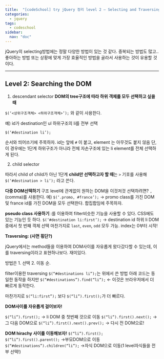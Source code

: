```yaml
---
title:  "[codeSchool] try jQuery 정리 level 2 — Selecting and Traversing"
categories: 
  - jquery
tags:
  - codeschool
sidebar:
  nav: "doc"
---
```


jQuery의 selecting방법에는 정말 다양한 방법이 있는 것 같다. 중복되는 방법도 많고.. 좋아하는 방법 또는 상황에 맞게 가장 효율적인 방법을 골라서 사용하는 것이 유용할 것이다.

***

## Level 2: Searching the DOM

1. descendant selector
**DOM의 tree구조에 따라 하위 객체를 모두 선택하고 싶을 때**

`$(‘<상위구조객체> <하위구조객체>’);` 와 같이 사용한다.

예) id가 destination인 ul 하위구조의 li를 전부 선택

`$(‘#destination li’);`

순서와 띄어쓰기에 주목하자. id는 앞에 `#` 이 붙고, element 는 아무것도 붙지 않음 
단, 이 경우에는 1단계 하위구조가 아니라 전체 자손구조에 있는 li element를 전체 선택하게 된다.

2. child selector

따라서 child of child가 아닌 1단계 **child만 선택하고자 할 때**는 
`>` 기호를 사용해 
`$(‘#destination > li’);` 라고 쓴다.

**다중 DOM선택하기**
구조 level에 관계없이 원하는 DOM을 이것저것 선택하려면? 
`,`(comma)를 사용한다. 
예) `$(‘.promo, #france’);` → promo class를 가진 DOM 및 france id를 가진 DOM을 모두 선택한다. 합집합임에 주목하자.

**pseudo class 사용하기**
:를 이용하여 filter비슷한 기능을 사용할 수 있다. CSS에도 있는 기능인 듯 하다. 
`$(‘#destination li:first’);` → destination id 하위 li DOM 중에서 첫 번째 객체 선택 
마찬가지로 `last`, `even`, `odd` 모두 가능. index는 0부터 시작!

**Traversing: (사면 횡단?)**

jQuery에서는 method들을 이용하여 DOM사이를 자유롭게 왔다갔다할 수 있는데, 이를 traversing이라고 표현하나보다. 재미있다.

방법은 1. 선택 2. 이동 순.

filter이용한 traversing
`$(“#destinations li”);`는 위에서 쓴 방법 아래 코드는 동일한 동작을 하지만
`$(“#destinations”).find(“li”);` ← 이것은 브라우저에서 더 빠르게 동작한다. 

마찬가지로
 `$(“li:first”);` 보다 `$(“li”).first();`가 더 빠르다.

**DOM사이를 자유롭게 걸어보자!**

`$(“li”).first();` → li DOM 중 첫번째 것으로 이동 
 `$(“li”).first().next();` → 그 다음 DOM으로 
 `$(“li”).first().next().prev();` → 다시 전 DOM으로!
 
**DOM hirachy 사이를 이동해보자!**
 `$(“li”).first();`
 `$(“li”).first().parent();` →부모DOM으로 이동
 `$(“#destinations”).children(“li”);` →자식 DOM으로 이동(1 level자식들을 전부 선택!)
